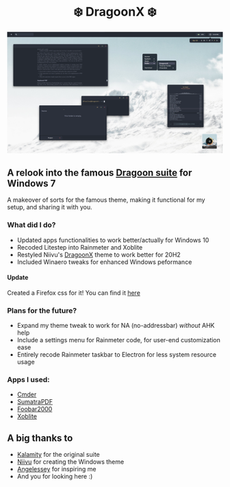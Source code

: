 <h1 align="center">❄️ DragoonX ❄️</h1>

![img](https://raw.githubusercontent.com/Blu3Jive001/DragoonX/master/preview.png)

## A relook into the famous [Dragoon suite](https://www.deviantart.com/kalam1ty-ac/art/Dragoon-II-Unofficial-Release-686446226) for Windows 7

A makeover of sorts for the famous theme, making it functional for my setup, and sharing it with you. 

### What did I do?

+ Updated apps functionalities to work better/actually for Windows 10
+ Recoded Litestep into Rainmeter and Xoblite
+ Restyled Niivu's [DragoonX](https://www.deviantart.com/niivu/art/Dragoon-X-687204548) theme to work better for 20H2
+ Included Winaero tweaks for enhanced Windows peformance

#### Update
Created a Firefox css for it! You can find it [here](https://github.com/Blu3Jive001/DragoonFox)

### Plans for the future?

+ Expand my theme tweak to work for NA (no-addressbar) *without* AHK help
+ Include a settings menu for Rainmeter code, for user-end customization ease
+ Entirely recode Rainmeter taskbar to Electron for less system resource usage

### Apps I used:

+ [Cmder](https://github.com/cmderdev/cmder)
+ [SumatraPDF](https://www.sumatrapdfreader.org/free-pdf-reader.html)
+ [Foobar2000](https://www.foobar2000.org/)
+ [Xoblite](http://xoblite.net/docs/)

## A big thanks to

+ [Kalamity](https://www.deviantart.com/kalam1ty-ac) for the original suite
+ [Niivu](https://www.deviantart.com/niivu/gallery) for creating the Windows theme
+ [Angelessey](https://www.deviantart.com/angelessey/art/night-52-877146763) for inspiring me
+ And you for looking here :)
